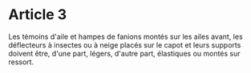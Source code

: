 # Article 3

Les témoins d'aile et hampes de fanions montés sur les ailes avant, les déflecteurs à insectes ou à neige placés sur le capot et leurs supports doivent être, d'une part, légers, d'autre part, élastiques ou montés sur ressort.
